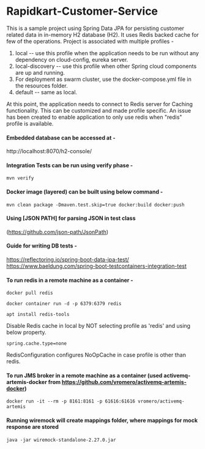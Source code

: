 # Rapidkart-Customer-Service

This is a sample project using Spring Data JPA for persisting customer related data in in-memory H2 database (H2). It uses Redis backed cache for few of the operations. 
Project is associated with multiple profiles - 
 1. local -- use this profile when the application needs to be run without any dependency on cloud-config, eureka server.
 2. local-discovery -- use this profile when other Spring cloud components are up and running. 
 3. For deployment as swarm cluster, use the docker-compose.yml file in the resources folder.
 4. default -- same as local.
 
At this point, the application needs to connect to Redis server for Caching functionality. This can be customized and made profile specific. An issue has been created to enable application to only use redis when "redis" profile is available. 

#### Embedded database can be accessed at - 
http://localhost:8070/h2-console/

#### Integration Tests can be run using verify phase - 
`mvn verify`

#### Docker image (layered) can be built using below command - 

`mvn clean package -Dmaven.test.skip=true docker:build docker:push`

#### Using [JSON PATH] for parsing JSON in test class
(https://github.com/json-path/JsonPath)

#### Guide for writing DB tests - 
https://reflectoring.io/spring-boot-data-jpa-test/
https://www.baeldung.com/spring-boot-testcontainers-integration-test 

#### To run redis in a remote machine as a container - 

`docker pull redis`

`docker container run -d -p 6379:6379 redis`

`apt install redis-tools`

Disable Redis cache in local by NOT selecting profile as 'redis' and using below property.  

`spring.cache.type=none`

RedisConfiguration configures NoOpCache in case profile is other than redis.

#### To run JMS broker in a remote machine as a container (used activemq-artemis-docker from https://github.com/vromero/activemq-artemis-docker)  

`docker run -it --rm -p 8161:8161 -p 61616:61616 vromero/activemq-artemis`
  
#### Running wiremock will create mappings folder, where mappings for mock response are stored

`java -jar wiremock-standalone-2.27.0.jar`  

